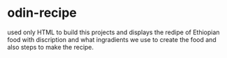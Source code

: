 # odin-recipe

used only HTML to build this projects and displays the redipe of Ethiopian food with discription and what ingradients we use to create the food and also steps to make the recipe.
